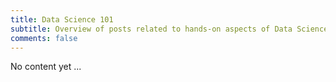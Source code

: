 ```yaml
---
title: Data Science 101
subtitle: Overview of posts related to hands-on aspects of Data Science (as opposed to high-brow AI / ML research)
comments: false
---
```


No content yet ...